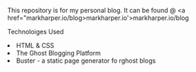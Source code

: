 This repository is for my personal blog. It can be found @ <a href="markharper.io/blog>markharper.io'>markharper.io/blog</a>

Technoloiges Used
<li>HTML & CSS</li>
<li>The Ghost Blogging Platform</li>
<li>Buster - a static page generator fo rghost blogs</li>
